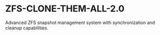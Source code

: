 # ZFS-CLONE-THEM-ALL-2.0
 Advanced ZFS snapshot management system with synchronization and cleanup capabilities.
